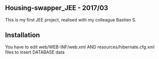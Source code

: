 ## Housing-swapper_JEE - 2017/03
This is my first JEE project, realised with my colleague Bastien S.

## Installation
You have to edit web/WEB-INF/web.xml AND resources/hibernate.cfg.xml files to insert DATABASE data
